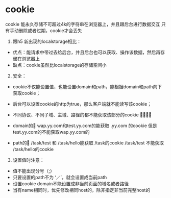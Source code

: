 # cookie
cookie 能永久存储不可超过4k的字符串在浏览器上，并且跟后台进行数据交互
只有手动删除或者过期，cookie才会丢失

1. 跟h5 新出现的localstorage相比：
- 优点：能请求中带过去给后台，并且后台也可以获取、操作该数据，然后再存储在浏览器上
- 缺点：cookie虽然比localstorage的存储空间小

2. 安全：
- cookie不仅能设置值，也能设置domain和path，能根据domain和path向下获取cookie；
- 后台可以设置cookie的http为true，那么客户端就不能读写该cookie；
- 不同协议、不同子域、主域、路径的都不能获取该部分的cookie
🌰🌰🌰🌰
- domain的🌰
wap.yy.com和test.yy.com的能获取 .yy.com 的cookie
但是test.yy.com的不能获取wap.yy.com的

- path的🌰
/task/test 和 /task/hello能获取 /task的cookie
/task/test 不能获取 /task/hello的cookie


3. 设置值时注意：
- 值不能出现分号（;）
- 只要设置的path不为 ‘／’，就会设置成当前path
- 设置cookie domain不能设置成非当前页面的域名或者路径
- 当有name相同时，优先修改相同host的，除非指定非当前完整host的

